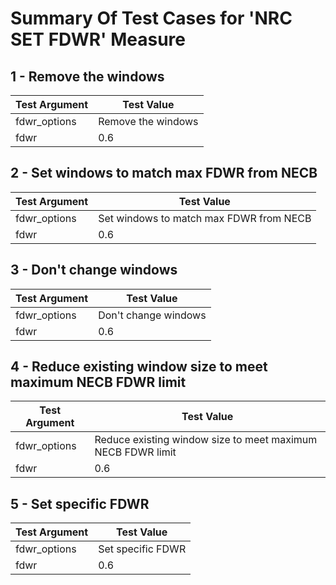 # Summary Of Test Cases for 'NRC SET FDWR' Measure
 
## 1 - Remove the windows
| Test Argument | Test Value |
| ------------- | ---------- |
| fdwr_options |Remove the windows |
| fdwr |0.6 |
 
## 2 - Set windows to match max FDWR from NECB
| Test Argument | Test Value |
| ------------- | ---------- |
| fdwr_options |Set windows to match max FDWR from NECB |
| fdwr |0.6 |
 
## 3 - Don't change windows
| Test Argument | Test Value |
| ------------- | ---------- |
| fdwr_options |Don't change windows |
| fdwr |0.6 |
 
## 4 - Reduce existing window size to meet maximum NECB FDWR limit
| Test Argument | Test Value |
| ------------- | ---------- |
| fdwr_options |Reduce existing window size to meet maximum NECB FDWR limit |
| fdwr |0.6 |
 
## 5 - Set specific FDWR
| Test Argument | Test Value |
| ------------- | ---------- |
| fdwr_options |Set specific FDWR |
| fdwr |0.6 |
 
